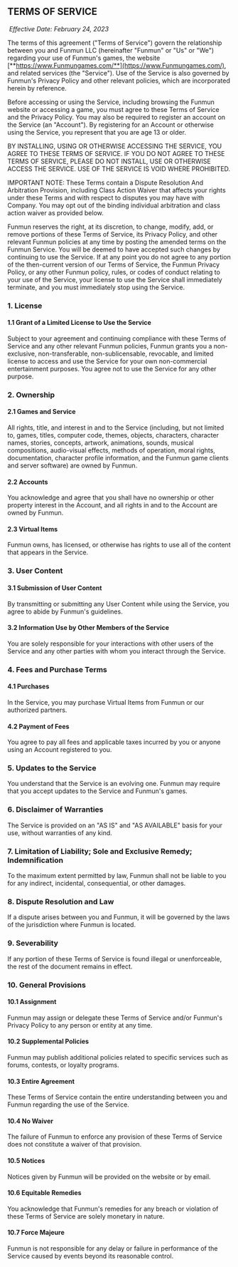 ## TERMS OF SERVICE

‍ _Effective Date: February 24, 2023_

The terms of this agreement ("Terms of Service") govern the relationship between you and Funmun LLC (hereinafter "Funmun" or "Us" or "We") regarding your use of Funmun's games, the website [**https://www.Funmungames.com/**](https://www.Funmungames.com/), and related services (the "Service"). Use of the Service is also governed by Funmun's Privacy Policy and other relevant policies, which are incorporated herein by reference.

Before accessing or using the Service, including browsing the Funmun website or accessing a game, you must agree to these Terms of Service and the Privacy Policy. You may also be required to register an account on the Service (an "Account"). By registering for an Account or otherwise using the Service, you represent that you are age 13 or older.

BY INSTALLING, USING OR OTHERWISE ACCESSING THE SERVICE, YOU AGREE TO THESE TERMS OF SERVICE. IF YOU DO NOT AGREE TO THESE TERMS OF SERVICE, PLEASE DO NOT INSTALL, USE OR OTHERWISE ACCESS THE SERVICE. USE OF THE SERVICE IS VOID WHERE PROHIBITED.

IMPORTANT NOTE: These Terms contain a Dispute Resolution And Arbitration Provision, including Class Action Waiver that affects your rights under these Terms and with respect to disputes you may have with Company. You may opt out of the binding individual arbitration and class action waiver as provided below.

Funmun reserves the right, at its discretion, to change, modify, add, or remove portions of these Terms of Service, its Privacy Policy, and other relevant Funmun policies at any time by posting the amended terms on the Funmun Service. You will be deemed to have accepted such changes by continuing to use the Service. If at any point you do not agree to any portion of the then-current version of our Terms of Service, the Funmun Privacy Policy, or any other Funmun policy, rules, or codes of conduct relating to your use of the Service, your license to use the Service shall immediately terminate, and you must immediately stop using the Service.

### 1. License

#### 1.1 Grant of a Limited License to Use the Service

‍Subject to your agreement and continuing compliance with these Terms of Service and any other relevant Funmun policies, Funmun grants you a non-exclusive, non-transferable, non-sublicensable, revocable, and limited license to access and use the Service for your own non-commercial entertainment purposes. You agree not to use the Service for any other purpose.

### 2. Ownership

#### 2.1 Games and Service

‍All rights, title, and interest in and to the Service (including, but not limited to, games, titles, computer code, themes, objects, characters, character names, stories, concepts, artwork, animations, sounds, musical compositions, audio-visual effects, methods of operation, moral rights, documentation, character profile information, and the Funmun game clients and server software) are owned by Funmun.

#### 2.2 Accounts

‍You acknowledge and agree that you shall have no ownership or other property interest in the Account, and all rights in and to the Account are owned by Funmun.

#### 2.3 Virtual Items

Funmun owns, has licensed, or otherwise has rights to use all of the content that appears in the Service.

### 3. User Content

#### 3.1 Submission of User Content

By transmitting or submitting any User Content while using the Service, you agree to abide by Funmun's guidelines.

#### 3.2 Information Use by Other Members of the Service

You are solely responsible for your interactions with other users of the Service and any other parties with whom you interact through the Service.

### 4. Fees and Purchase Terms

#### 4.1 Purchases

In the Service, you may purchase Virtual Items from Funmun or our authorized partners.

#### 4.2 Payment of Fees

You agree to pay all fees and applicable taxes incurred by you or anyone using an Account registered to you.

### 5. Updates to the Service‍

You understand that the Service is an evolving one. Funmun may require that you accept updates to the Service and Funmun's games.

### 6. Disclaimer of Warranties‍

The Service is provided on an "AS IS" and "AS AVAILABLE" basis for your use, without warranties of any kind.

### 7. Limitation of Liability; Sole and Exclusive Remedy; Indemnification‍

To the maximum extent permitted by law, Funmun shall not be liable to you for any indirect, incidental, consequential, or other damages.

### 8. Dispute Resolution and Law‍

If a dispute arises between you and Funmun, it will be governed by the laws of the jurisdiction where Funmun is located.

### 9. Severability

‍If any portion of these Terms of Service is found illegal or unenforceable, the rest of the document remains in effect.

### 10. General Provisions

#### 10.1 Assignment

‍Funmun may assign or delegate these Terms of Service and/or Funmun's Privacy Policy to any person or entity at any time.

#### 10.2 Supplemental Policies

‍Funmun may publish additional policies related to specific services such as forums, contests, or loyalty programs.

#### 10.3 Entire Agreement

‍These Terms of Service contain the entire understanding between you and Funmun regarding the use of the Service.

#### 10.4 No Waiver

‍The failure of Funmun to enforce any provision of these Terms of Service does not constitute a waiver of that provision.

#### 10.5 Notices

‍Notices given by Funmun will be provided on the website or by email.

#### 10.6 Equitable Remedies

‍You acknowledge that Funmun's remedies for any breach or violation of these Terms of Service are solely monetary in nature.

#### 10.7 Force Majeure

‍Funmun is not responsible for any delay or failure in performance of the Service caused by events beyond its reasonable control.

